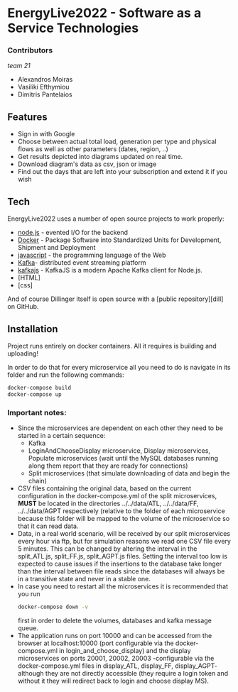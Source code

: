 # EnergyLive2022 - Software as a Service Technologies
### Contributors
*team 21*
- Alexandros Moiras
- Vasiliki Efthymiou
- Dimitris Pantelaios
## Features

- Sign in with Google
- Choose between actual total load, generation per type and physical flows as well as other parameters (dates, region, ..)
- Get results depicted into diagrams updated on real time.
- Download diagram's data as csv, json or image 
- Find out the days that are left into your subscription and extend it if you wish


## Tech
EnergyLive2022 uses a number of open source projects to work properly:

- [node.js] - evented I/O for the backend
- [Docker] - Package Software into Standardized Units for Development, Shipment and Deployment
- [javascript] -  the programming language of the Web
- [Kafka]- distributed event streaming platform
- [kafkajs] - KafkaJS is a modern Apache Kafka client for Node.js.
- [HTML]
- [css]


And of course Dillinger itself is open source with a [public repository][dill]
on GitHub.

## Installation

Project runs entirely on docker containers. All it requires is building and uploading!

In order to do that for every microservice all you need to do is navigate in its folder and run the following commands:

```sh
docker-compose build
docker-compose up
```
### Important notes:

* Since the microservices are dependent on each other they need to be started in a certain sequence:
  * Kafka
  * LoginAndChooseDisplay microservice, Display microservices, Populate microservices (wait until the MySQL databases running along them report that they are ready for connections)
  * Split microservices (that simulate downloading of data and begin the chain)
* CSV files containing the original data, based on the current configuration in the docker-compose.yml of the split microservices, **MUST** be located in the directories ../../data/ATL, ../../data/FF, ../../data/AGPT respectively (relative to the folder of each microservice because this folder will be mapped to the volume of the microservice so that it can read data.
* Data, in a real world scenario, will be received by our split microservices every hour via ftp, but for simulation reasons we read one CSV file every 5 minutes. This can be changed by altering the interval in the split_ATL.js, split_FF.js, split_AGPT.js files. Setting the interval too low is expected to cause issues if the insertions to the database take longer than the interval between file reads since the databases will always be in a transitive state and never in a stable one.
* In case you need to restart all the microservices it is recommended that you run 
  ```sh
  docker-compose down -v
  ```
  first in order to delete the volumes, databases and kafka message queue.
* The application runs on port 10000 and can be accessed from the browser at localhost:10000 (port configurable via the docker-compose.yml in login_and_choose_display) and the display microservices on ports 20001, 20002, 20003 -configurable via the docker-compose.yml files in display_ATL, display_FF, display_AGPT- although they are not directly accessible (they require a login token and without it they will redirect back to login and choose display MS). 

[//]: # (These are reference links used in the body of this note and get stripped out when the markdown processor does its job. There is no need to format nicely because it shouldn't be seen. Thanks SO - http://stackoverflow.com/questions/4823468/store-comments-in-markdown-syntax)


[git-repo-url]: <https://github.com/joemccann/dillinger.git>

[Docker]: <https://www.docker.com/>
[node.js]: <http://nodejs.org>
[javascript]: < https://www.javascript.com/>
[jQuery]: <http://jquery.com>
[@tjholowaychuk]: <http://twitter.com/tjholowaychuk>
[express]: <http://expressjs.com>
[kafkajs]: <https://kafka.js.org/>
[Kafka]: <https://kafka.apache.org/>

